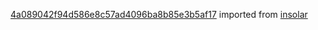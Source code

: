 [4a089042f94d586e8c57ad4096ba8b85e3b5af17](https://github.com/insolar/insolar/commit/4a089042f94d586e8c57ad4096ba8b85e3b5af17) imported from [insolar](https://github.com/insolar/insolar)

